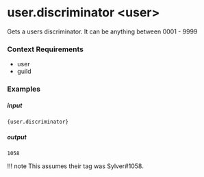 # user.discriminator &lt;user&gt;
		
Gets a users discriminator. It can be anything between 0001 - 9999

### Context Requirements

* user
* guild


### Examples

##### input
```{user.discriminator}```

##### output
```1058```

!!! note
		This assumes their tag was Sylver#1058.